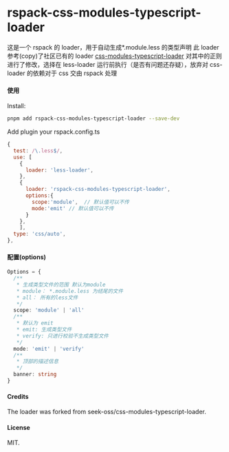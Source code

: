 # rspack-css-modules-typescript-loader

这是一个 rspack 的 loader，用于自动生成\*.module.less 的类型声明
此 loader 参考(copy)了社区已有的 loader [css-modules-typescript-loader](https://github.com/seek-oss/css-modules-typescript-loader)
对其中的正则进行了修改，选择在 less-loader 运行前执行（是否有问题还存疑），放弃对 css-loader 的依赖对于 css 交由 rspack 处理

#### 使用

Install:

```bash
pnpm add rspack-css-modules-typescript-loader --save-dev
```

Add plugin your rspack.config.ts

```js
{
  test: /\.less$/,
  use: [
    {
      loader: 'less-loader',
    },
    {
      loader: 'rspack-css-modules-typescript-loader',
      options:{
        scope:'module',  // 默认值可以不传
        mode:'emit' // 默认值可以不传
      }
    },
    ],
  type: 'css/auto',
},
```

#### 配置(options)

```ts
Options = {
  /**
   * 生成类型文件的范围 默认为module
   * module： *.module.less 为结尾的文件
   * all： 所有的less文件
   */
  scope: 'module' | 'all'
  /**
   * 默认为 emit
   * emit: 生成类型文件
   * verify: 只进行校验不生成类型文件
   */
  mode: 'emit' | 'verify'
  /**
   * 顶部的描述信息
   */
  banner: string
}
```

#### Credits

The loader was forked from seek-oss/css-modules-typescript-loader.

#### License

MIT.
